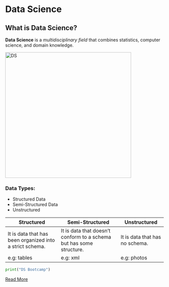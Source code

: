 # Data Science 
## What is Data Science?
**Data Science** is a *multidisciplinary field* that combines statistics, computer science, and domain knowledge.



<img src="https://github.com/arwaalnamlan/Markdown-Lab1/blob/main/DS.png" alt="DS" width="400" height="400">



### Data Types:
- Structured Data
- Semi-Structured Data
- Unstructured

| Structured | Semi-Structured | Unstructured | 
| ---------- | -----------     | -----------  | 
| It is data that has been organized into a strict schema. | It is data that doesn’t conform to a schema but has some structure. | It is data that has no schema. |
| e.g: tables | e.g: xml | e.g: photos |

```python
print("DS Bootcamp")
```

[Read More](https://en.wikipedia.org/wiki/Data_science)

